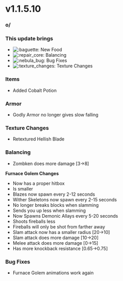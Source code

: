 # v1.1.5.10

### o/

### **This update brings**

* <img src="https://cdn.discordapp.com/emojis/1128224914462232596.webp?size=56&#x26;quality=lossless" alt=":baguette:" data-size="line"> New Food
* ![:repair\_core:](https://cdn.discordapp.com/emojis/1172377906463375421.webp?size=56\&quality=lossless) Balancing
* <img src="https://cdn.discordapp.com/emojis/1174855831473365044.webp?size=56&#x26;quality=lossless" alt=":nebula_bug:" data-size="line"> Bug Fixes
* <img src="https://cdn.discordapp.com/emojis/1175923191869345873.webp?size=56&#x26;quality=lossless" alt=":texture_changes:" data-size="line"> Texture Changes

### **Items**

* Added Cobalt Potion

### **Armor**

* Godly Armor no longer gives slow falling

### **Texture Changes**

* Retextured Hellish Blade

### **Balancing**

* Zombken does more damage \[3->8]

**Furnace Golem Changes**

* Now has a proper hitbox
* Is smaller
* Blazes now spawn every 2-12 seconds
* Wither Skeletons now spawn every 2-15 seconds
* No longer breaks blocks when slamming
* Sends you up less when slamming
* Now Spawns Demonic Allays every 5-20 seconds
* Shoots fireballs less
* Fireballs will only be shot from farther away
* Slam attack now has a smaller radius \[20->10]
* Slam attack does more damage \[10->20]
* Melee attack does more damage \[0->15]
* Has more knockback resistance \[0.65->0.75]

### **Bug Fixes**

* Furnace Golem animations work again
